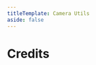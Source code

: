 ```yaml
---
titleTemplate: Camera Utils
aside: false
---
```


# Credits

<Credits :credits="credits"/>

<script setup>
const credits = [
  {
    element: { name: "Korean translation" },
    name: {
      name: "gyular",
      link: "https://github.com/gyular",
    },
  },
  {
    element: { name: "Belarusian translation" },
    name: {
      name: "Alex Gazmanovich",
      link: "https://github.com/Gazmanovich",
    },
  },
  {
    element: { name: "Russian translation" },
    name: {
      name: "Korben",
      link: "https://github.com/mpustovoi",
    },
  },
  {
    element: { name: "Ukrainian translation" },
    name: {
      name: "Tarteroycc",
      link: "https://github.com/Tarteroycc",
    },
  },
  {
    element: { name: "Mexican Spanish translation" },
    name: {
      name: "Santiago Hernandez",
      link: "https://github.com/TheLegendofSaram",
    },
  },
  {
    element: { name: "Chinese Simplified translation" },
    name: {
      name: "ywdmt",
      link: "https://github.com/316152902",
    },
  },
];
</script>
